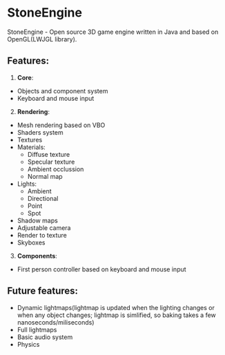 # StoneEngine #
StoneEngine - Open source 3D game engine written in Java and based on OpenGL(LWJGL library).

## Features: ##
1. **Core**:
  - Objects and component system
  - Keyboard and mouse input
2. **Rendering**:
  - Mesh rendering based on VBO
  - Shaders system
  - Textures
  - Materials:
    - Diffuse texture
    - Specular texture
    - Ambient occlussion
    - Normal map
  - Lights:
    - Ambient
    - Directional
    - Point
    - Spot
  - Shadow maps
  - Adjustable camera
  - Render to texture
  - Skyboxes
3. **Components**:
  - First person controller based on keyboard and mouse input
  
## Future features: ##
- Dynamic lightmaps(lightmap is updated when the lighting changes or when any object changes; lightmap is simlified, so baking takes a few nanoseconds/miliseconds)
- Full lightmaps
- Basic audio system
- Physics
